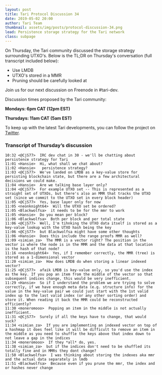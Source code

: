 ```yaml
---
layout: post
title: Tari Protocol Discussion 34
date: 2019-05-02 20:00
author: Tari Team
thumbnail: assets/img/posts/protocol-discussion-34.png
lead: Persistence storage strategy for the Tari network
class: subpage
---
```


On Thursday, the Tari community discussed the storage strategy surrounding UTXO's. Below is the TL;DR on Thursday's conversation (full transcript included below):

- Use LMDB
- UTXO's stored in a MMR
- Pruning should be carefully looked at

Join us for our next discussion on Freenode in #tari-dev.

Discussion times proposed by the Tari community:

**Mondays: 6pm CAT (12pm EST)**

**Thursdays: 11am CAT (5am EST)**

To keep up with the latest Tari developments, you can follow the project on [Twitter](https://twitter.com/tari).

### Transcript of Thursday’s discussion

```
10:32 <@CjS77>  IRC dev chat in 30 - we'll be chatting about persistence strategy for Tari
11:01 <Hansie>  Hi, what shall we chat about?
11:02 <Hansie>   persistence strategy?
11:03 <@CjS77>  We've landed on LMDB as a key-value store for persisting blockchain state, but there are a few architectural decisions we could make.
11:04 <Hansie>  Are we talking base layer only?
11:04 <@CjS77>  For example UTXO set -- This is represented as a straight set of UTXOs, but there's also an MMR that tracks the UTXO set (since we commit to the UTXO set in every block header)
11:05 <@CjS77>  Yes, base layer only for now
11:05 <neonknight64>  Will the UTXO set be ordered?
11:05 <Blackwolfsa>  it needs to be for the mmr to work
11:05 <Hansie>  Do you mean per block?
11:06 <Blackwolfsa>  Both per block and per total state
11:06 <@CjS77>  Well, I'm tihnking the UTXO data itself is stored as a key-value lookup with the UTXO hash being the key
11:06 <@CjS77>  but Blackwolfsa might have some other thoughts
11:06 <Hansie>  Does this include the range proofs MMR as well?
11:09 <simian_za>  The MMR is a vector right? The position in the vector is where the node is in the MMR and the data at that location is the hash of that node?
11:16 <neonknight64>  Yes, if I remember correctly, the MMR (tree) is stored as a 1-dimensional vector
11:20 <simian_za>  How does LMDB do when storing a linear indexed vector?
11:25 <@CjS77>  afaik LMDB is key-value only, so you'd use the index as the key. If you pop an item from the middle of the vector so that subsequent indices change, this would be very inefficient.
11:29 <Hansie>  So if I understand the problem we are trying to solve correctly, if we have enough meta data (e.g. structure info) for the value in the key-value pair we could just start with the 1st valid index up to the last valid index (or any other sorting order) and store it. When reading it back the MMR could be reconstructed efficiently?
11:30 <moneromooo>  Popping an item in the middle is not actually inefficient.
11:31 <@CjS77>  Surely if all the keys have to change, that would suck?
11:34 <simian_za>  If you are implementing an indexed vector on top of a hashmap it does feel like it will be difficult to remove an item in the middle as you need to shuffle the keys above that index down to not leave a gap in the indices
11:34 <moneromooo>  If they *all* do, yes.
11:38 <simian_za>  but if the indices don't need to be shuffled its totally fine and in MMRs they dont change?
11:50 <Blackwolfsa>  I was thinking about storing the indexes aka mmr and the actual data separately in lmdb
11:51 <Blackwolfsa>  Because even if you prune the mmr, the index and or hashes never change
```
